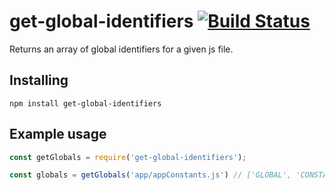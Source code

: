 # get-global-identifiers [![Build Status](https://travis-ci.org/rahatarmanahmed/get-global-identifiers.svg?branch=master)](https://travis-ci.org/rahatarmanahmed/get-global-identifiers)
Returns an array of global identifiers for a given js file.

## Installing
`npm install get-global-identifiers`

## Example usage
```js
const getGlobals = require('get-global-identifiers');

const globals = getGlobals('app/appConstants.js') // ['GLOBAL', 'CONSTANTS', 'DEFINED', 'IN', 'THIS', 'FILE']
```
